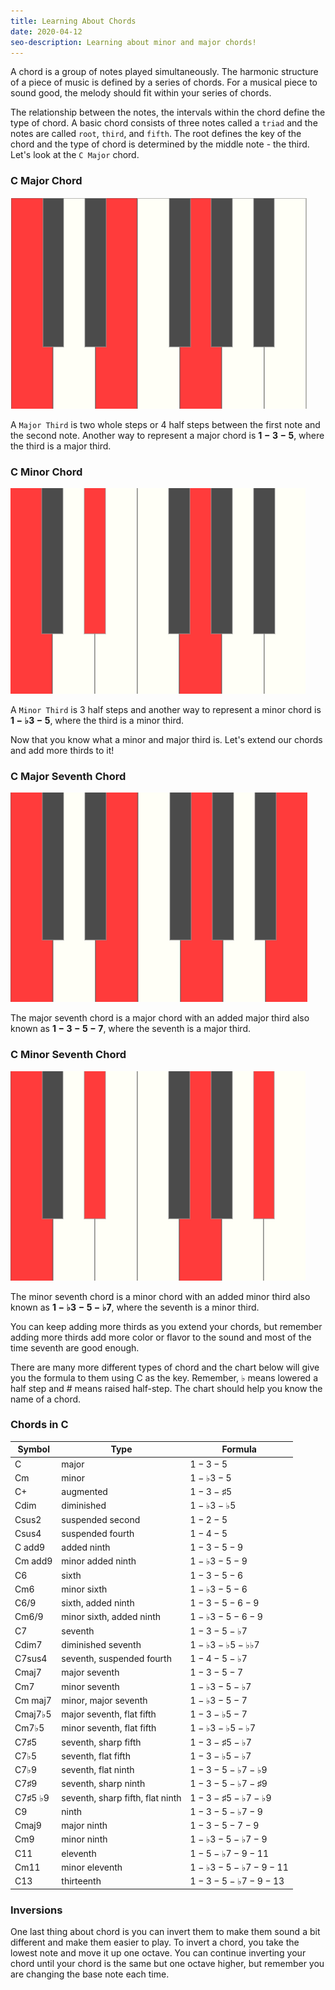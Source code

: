 ```yaml
---
title: Learning About Chords
date: 2020-04-12
seo-description: Learning about minor and major chords!
---
```


A chord is a group of notes played simultaneously. The harmonic structure of a piece of music is defined by a series of chords. For a musical piece to sound good, the melody should fit within your series of chords.

The relationship between the notes, the intervals within the chord define the type of chord. A basic chord consists of three notes called a `triad` and the notes are called `root`, `third`, and `fifth`. The root defines the key of the chord and the type of chord is determined by the middle note - the third. Let's look at the `C Major` chord.

### C Major Chord

![C Major Chord](./c-major-chord.png)

A `Major Third` is two whole steps or 4 half steps between the first note and the second note. Another way to represent a major chord is __$1-3-5$__, where the third is a major third.

### C Minor Chord

![C Minor Chord](./c-minor-chord.png)

A `Minor Third` is 3 half steps and another way to represent a minor chord is __$1-\flat3-5$__, where the third is a minor third.

Now that you know what a minor and major third is. Let's extend our chords and add more thirds to it!

### C Major Seventh Chord

![Cmaj7 Chord](./c-major-7.png)

The major seventh chord is a major chord with an added major third also known as __$1-3-5-7$__, where the seventh is a major third.

### C Minor Seventh Chord

![Cm7 Chord](./c-minor-7.png)

The minor seventh chord is a minor chord with an added minor third also known as __$1-\flat3-5-\flat7$__, where the seventh is a minor third.

You can keep adding more thirds as you extend your chords, but remember adding more thirds add more color or flavor to the sound and most of the time seventh are good enough.

There are many more different types of chord and the chart below will give you the formula to them using C as the key. Remember, $\flat$ means lowered a half step and # means raised half-step. The chart should help you know the name of a chord.

### Chords in C

| Symbol               | Type                             | Formula                       |
| -------------------- | -------------------------------- | ----------------------------- |
| C                    | major                            | $1-3-5$                       |
| Cm                   | minor                            | $1-\flat3-5$                  |
| C+                   | augmented                        | $1-3-\sharp5$                 |
| Cdim                 | diminished                       | $1-\flat3-\flat5$             |
| Csus2                | suspended second                 | $1-2-5$                       |
| Csus4                | suspended fourth                 | $1-4-5$                       |
| C add9               | added ninth                      | $1-3-5-9$                     |
| Cm add9              | minor added ninth                | $1-\flat3-5-9$                |
| C6                   | sixth                            | $1-3-5-6$                     |
| Cm6                  | minor sixth                      | $1-\flat3-5-6$                |
| C6/9                 | sixth, added ninth               | $1-3-5-6-9$                   |
| Cm6/9                | minor sixth, added ninth         | $1-\flat3-5-6-9$              |
| C7                   | seventh                          | $1-3-5-\flat7$                |
| Cdim7                | diminished seventh               | $1-\flat3-\flat5-\flat\flat7$ |
| C7sus4               | seventh, suspended fourth        | $1-4-5-\flat7$                |
| Cmaj7                | major seventh                    | $1-3-5-7$                     |
| Cm7                  | minor seventh                    | $1-\flat3-5-\flat7$           |
| Cm maj7              | minor, major seventh             | $1-\flat3-5-7$                |
| Cmaj7$\flat$5        | major seventh, flat fifth        | $1-3-\flat5-7$                |
| Cm7$\flat$5          | minor seventh, flat fifth        | $1-\flat3-\flat5-\flat7$      |
| C7$\sharp$5          | seventh, sharp fifth             | $1-3-\sharp5-\flat7$          |
| C7$\flat$5           | seventh, flat fifth              | $1-3-\flat5-\flat7$           |
| C7$\flat$9           | seventh, flat ninth              | $1-3-5-\flat7-\flat9$         |
| C7$\sharp$9          | seventh, sharp ninth             | $1-3-5-\flat7-\sharp9$        |
| C7$\sharp$5 $\flat$9 | seventh, sharp fifth, flat ninth | $1-3-\sharp5-\flat7-\flat9$   |
| C9                   | ninth                            | $1-3-5-\flat7-9$              |
| Cmaj9                | major ninth                      | $1-3-5-7-9$                   |
| Cm9                  | minor ninth                      | $1-\flat3-5-\flat7-9$         |
| C11                  | eleventh                         | $1-5-\flat7-9-11$             |
| Cm11                 | minor eleventh                   | $1-\flat3-5-\flat7-9-11$      |
| C13                  | thirteenth                       | $1-3-5-\flat7-9-13$           |

### Inversions

One last thing about chord is you can invert them to make them sound a bit different and make them easier to play. To invert a chord, you take the lowest note and move it up one octave. You can continue inverting your chord until your chord is the same but one octave higher, but remember you are changing the base note each time.
